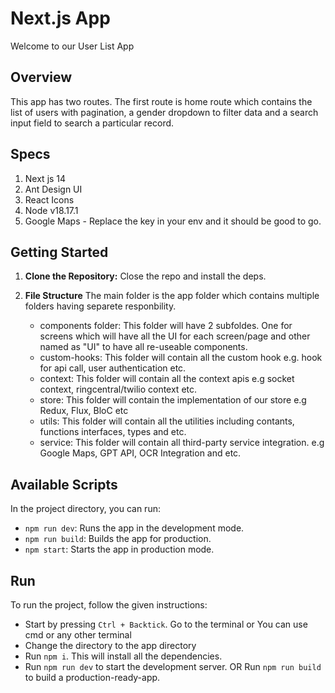 # Next.js App

Welcome to our User List App

## Overview

This app has two routes. The first route is home route which contains the list of users with pagination, a gender dropdown to filter data and a search input field to search a particular record.

## Specs

1. Next js 14
2. Ant Design UI
3. React Icons
4. Node v18.17.1
5. Google Maps - Replace the key in your env and it should be good to go.

## Getting Started

1. **Clone the Repository:**
   Close the repo and install the deps.

2. **File Structure**
   The main folder is the app folder which contains multiple folders having separete responbility.
   - components folder: This folder will have 2 subfoldes. One for screens which will have all the UI for each screen/page and other named as "UI" to have all re-useable components.
   - custom-hooks: This folder will contain all the custom hook e.g. hook for api call, user authentication etc.
   - context: This folder will contain all the context apis e.g socket context, ringcentral/twilio context etc.
   - store: This folder will contain the implementation of our store e.g Redux, Flux, BloC etc
   - utils: This folder will contain all the utilities including contants, functions interfaces, types and etc.
   - service: This folder will contain all third-party service integration. e.g Google Maps, GPT API, OCR Integration and etc.

## Available Scripts

In the project directory, you can run:

- `npm run dev`: Runs the app in the development mode.
- `npm run build`: Builds the app for production.
- `npm start`: Starts the app in production mode.

## Run

To run the project, follow the given instructions:

- Start by pressing `Ctrl + Backtick`. Go to the terminal or You can use cmd or any other terminal
- Change the directory to the app directory
- Run `npm i`. This will install all the dependencies.
- Run `npm run dev` to start the development server. OR Run `npm run build` to build a production-ready-app.
